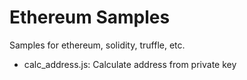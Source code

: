 # Ethereum Samples

Samples for ethereum, solidity, truffle, etc.

* calc_address.js: Calculate address from private key
